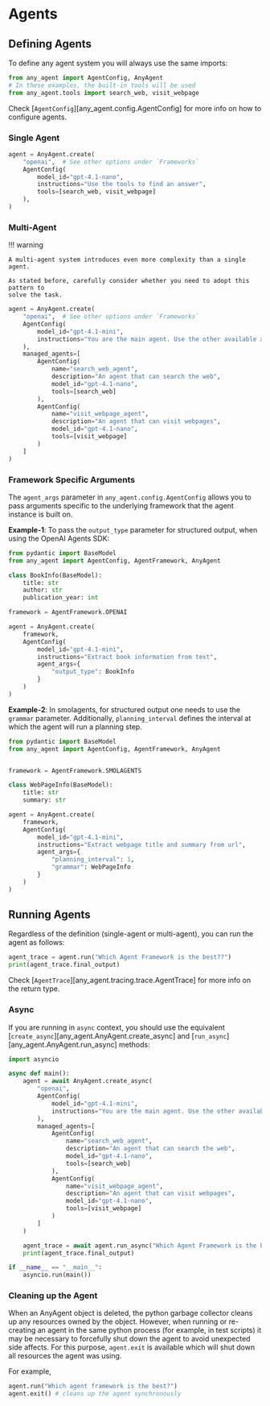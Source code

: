 # Agents

## Defining Agents

To define any agent system you will always use the same imports:

```python
from any_agent import AgentConfig, AnyAgent
# In these examples, the built-in tools will be used
from any_agent.tools import search_web, visit_webpage
```

Check [`AgentConfig`][any_agent.config.AgentConfig] for more info on how to configure agents.

### Single Agent

```python
agent = AnyAgent.create(
    "openai",  # See other options under `Frameworks`
    AgentConfig(
        model_id="gpt-4.1-nano",
        instructions="Use the tools to find an answer",
        tools=[search_web, visit_webpage]
    ),
)
```

### Multi-Agent

!!! warning

    A multi-agent system introduces even more complexity than a single agent.

    As stated before, carefully consider whether you need to adopt this pattern to
    solve the task.

```python
agent = AnyAgent.create(
    "openai",  # See other options under `Frameworks`
    AgentConfig(
        model_id="gpt-4.1-mini",
        instructions="You are the main agent. Use the other available agents to find an answer",
    ),
    managed_agents=[
        AgentConfig(
            name="search_web_agent",
            description="An agent that can search the web",
            model_id="gpt-4.1-nano",
            tools=[search_web]
        ),
        AgentConfig(
            name="visit_webpage_agent",
            description="An agent that can visit webpages",
            model_id="gpt-4.1-nano",
            tools=[visit_webpage]
        )
    ]
)
```

### Framework Specific Arguments

The `agent_args` parameter in `any_agent.config.AgentConfig` allows you to pass arguments specific to the underlying framework that the agent instance is built on. 

**Example-1**: To pass the `output_type` parameter for structured output, when using the OpenAI Agents SDK:

```python
from pydantic import BaseModel
from any_agent import AgentConfig, AgentFramework, AnyAgent

class BookInfo(BaseModel):
    title: str
    author: str
    publication_year: int

framework = AgentFramework.OPENAI

agent = AnyAgent.create(
    framework,
    AgentConfig(
        model_id="gpt-4.1-mini",
        instructions="Extract book information from text",
        agent_args={
            "output_type": BookInfo
        }
    )
)
```

**Example-2**: In smolagents, for structured output one needs to use the `grammar` parameter. Additionally, `planning_interval` defines the interval at which the agent will run a planning step.

```python
from pydantic import BaseModel
from any_agent import AgentConfig, AgentFramework, AnyAgent


framework = AgentFramework.SMOLAGENTS

class WebPageInfo(BaseModel):
    title: str
    summary: str

agent = AnyAgent.create(
    framework,
    AgentConfig(
        model_id="gpt-4.1-mini",
        instructions="Extract webpage title and summary from url",
        agent_args={
            "planning_interval": 1,
            "grammar": WebPageInfo
        }
    )
)
```

## Running Agents

Regardless of the definition (single-agent or multi-agent), you can run the
agent as follows:

```python
agent_trace = agent.run("Which Agent Framework is the best??")
print(agent_trace.final_output)
```

Check [`AgentTrace`][any_agent.tracing.trace.AgentTrace] for more info on the return type.

### Async

If you are running in `async` context, you should use the equivalent [`create_async`][any_agent.AnyAgent.create_async] and [`run_async`][any_agent.AnyAgent.run_async] methods:

```python
import asyncio

async def main():
    agent = await AnyAgent.create_async(
        "openai",
        AgentConfig(
            model_id="gpt-4.1-mini",
            instructions="You are the main agent. Use the other available agents to find an answer",
        ),
        managed_agents=[
            AgentConfig(
                name="search_web_agent",
                description="An agent that can search the web",
                model_id="gpt-4.1-nano",
                tools=[search_web]
            ),
            AgentConfig(
                name="visit_webpage_agent",
                description="An agent that can visit webpages",
                model_id="gpt-4.1-nano",
                tools=[visit_webpage]
            )
        ]
    )

    agent_trace = await agent.run_async("Which Agent Framework is the best??")
    print(agent_trace.final_output)

if __name__ == "__main__":
    asyncio.run(main())
```

### Cleaning up the Agent

When an AnyAgent object is deleted, the python garbage collector cleans up any resources owned by the object. However, when running or re-creating an agent in the same python process (for example, in test scripts) it may be necessary to forcefully shut down the agent to avoid unexpected side affects. For this purpose, `agent.exit` is available which will shut down all resources the agent was using.

For example,

```python
agent.run("Which agent framework is the best?")
agent.exit() # cleans up the agent synchronously
```
